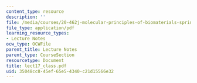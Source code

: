 ```yaml
---
content_type: resource
description: ''
file: /media/courses/20-462j-molecular-principles-of-biomaterials-spring-2006/35048cc845ef65e54340c21d15566e32_lect17_class.pdf
file_type: application/pdf
learning_resource_types:
- Lecture Notes
ocw_type: OCWFile
parent_title: Lecture Notes
parent_type: CourseSection
resourcetype: Document
title: lect17_class.pdf
uid: 35048cc8-45ef-65e5-4340-c21d15566e32
---
```

